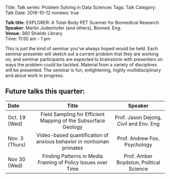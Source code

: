 Title: Talk series: Problem Solving in Data Sciences
Tags: Talk
Category: Talk
Date: 2016-10-12 
nonews: true

__Talk title__: EXPLORER: A Total-Body PET Scanner for Biomedical Research   
__Speaker__: Martin Judenhofer (and others), Biomed. Eng.   
__Venue__: 360 Shields Library   
Time: 11:50 am - 1 pm   


This is just the kind of seminar you've always hoped would be held. Each seminar presenter will sketch out a current problem that they are working on, and seminar participants are expected to brainstorm with presenters on ways the problem could be tackled. Material from a variety of disciplines will be presented. The seminar is fun, enlightening, highly multidisciplinary and about work in progress.

## Future talks this quarter:
| Date | Title | Speaker | 
|:----|:-------:|:----------:|
| Oct. 19 (Wed) | Field Sampling for Efficient Mapping of the Subsurface Geology | Prof. Jason Dejong, Civil and Env. Eng  | 
| Nov. 3 (Thurs)| Video-based quantification of anxious behavior in nonhuman primates| Prof. Andrew Fox, Psychology   |
| Nov 30 (Wed) | Finding Patterns in Media Framing of Policy Issues over Time | Prof. Amber Boydstun, Political Science    |

